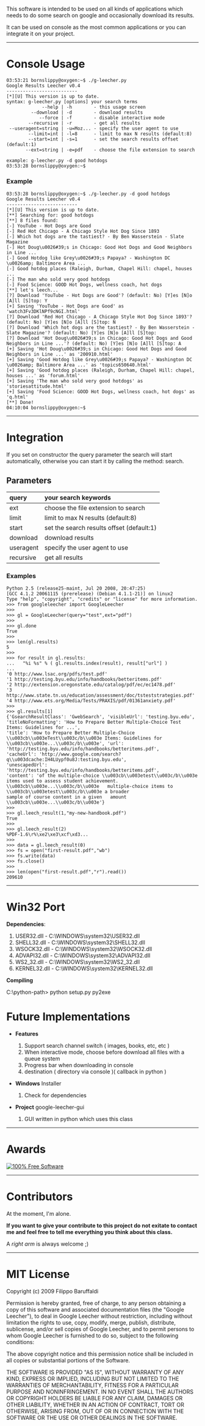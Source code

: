 This software is intended to be used on all kinds of applications which needs to do some search on google and occasionally download its results.

It can be used on console as the most common applications or you can integrate it on your project.


---


# Console Usage #

```
03:53:21 bornslippy@oxygen:~$ ./g-leecher.py
Google Results Leecher v0.4
--------------------------
[*][U] This version is up to date.
syntax: g-leecher.py [options] your search terms
             --help | -h        - this usage screen
         --download | -d        - download results
            --force | -f        - disable interactive mode
        --recursive | -r        - get all results
 --useragent=string | -u=Moz... - specify the user agent to use
        --limit=int | -l=8      - limit to max N results (default:8)
        --start=int | -s=1      - set the search results offset (default:1)
       --ext=string | -e=pdf    - choose the file extension to search

example: g-leecher.py -d good hotdogs
03:53:28 bornslippy@oxygen:~$
```

### Example ###

```
03:53:28 bornslippy@oxygen:~$ ./g-leecher.py -d good hotdogs
Google Results Leecher v0.4
--------------------------
[*][U] This version is up to date.
[**] Searching for: good hotdogs
[**] 8 files found:
[-] YouTube - Hot Dogs are Good
[-] Red Hot Chicago - A Chicago Style Hot Dog Since 1893
[-] Which hot dogs are the tastiest? - By Ben Wasserstein - Slate Magazine
[-] Hot Doug\u0026#39;s in Chicago: Good Hot Dogs and Good Neighbors in Line ...
[-] Good Hotdog like Grey\u0026#39;s Papaya? - Washington DC \u0026amp; Baltimore Area ...
[-] Good hotdog places (Raleigh, Durham, Chapel Hill: chapel, houses ...
[-] The man who sold very good hotdogs
[-] Food Science: GOOD Hot Dogs, wellness coach, hot dogs
[**] let's leech...
[?] Download 'YouTube - Hot Dogs are Good'? (default: No) [Y]es [N]o [A]ll [S]top: Y
[+] Saving 'YouTube - Hot Dogs are Good' as 'watch3Fv3DKlNPf9cNGI.html'
[?] Download 'Red Hot Chicago - A Chicago Style Hot Dog Since 1893'? (default: No) [Y]es [N]o [A]ll [S]top: N
[?] Download 'Which hot dogs are the tastiest? - By Ben Wasserstein - Slate Magazine'? (default: No) [Y]es [N]o [A]ll [S]top:
[?] Download 'Hot Doug\u0026#39;s in Chicago: Good Hot Dogs and Good Neighbors in Line ...'? (default: No) [Y]es [N]o [A]ll [S]top: A
[+] Saving 'Hot Doug\u0026#39;s in Chicago: Good Hot Dogs and Good Neighbors in Line ...' as '200910.html'
[+] Saving 'Good Hotdog like Grey\u0026#39;s Papaya? - Washington DC \u0026amp; Baltimore Area ...' as 'topics650640.html'
[+] Saving 'Good hotdog places (Raleigh, Durham, Chapel Hill: chapel, houses ...' as 'forum.html'
[+] Saving 'The man who sold very good hotdogs' as 'storiesattitude.html'
[+] Saving 'Food Science: GOOD Hot Dogs, wellness coach, hot dogs' as 'q.html'
[**] Done!
04:10:04 bornslippy@oxygen:~$
```


---


# Integration #

If you set on constructor the query parameter the search will start automatically, otherwise you can start it by calling the method: search.

## Parameters ##

|query|your search keywords|
|:----|:-------------------|
|ext|choose the file extension to search|
|limit|limit to max N results (default:8)|
|start|set the search results offset (default:1)|
|download|download results|
|useragent|specify the user agent to use|
|recursive|get all results|

### Examples ###

```
Python 2.5 (release25-maint, Jul 20 2008, 20:47:25)
[GCC 4.1.2 20061115 (prerelease) (Debian 4.1.1-21)] on linux2
Type "help", "copyright", "credits" or "license" for more information.
>>> from googleleecher import GoogleLeecher
>>>
>>> gl = GoogleLeecher(query="test",ext="pdf")
>>>
>>> gl.done
True
>>>
>>> len(gl.results)
5
>>>
>>> for result in gl.results:
...   "%i %s" % ( gl.results.index(result), result["url"] )
...
'0 http://www.lsac.org/pdfs/test.pdf'
'1 http://testing.byu.edu/info/handbooks/betteritems.pdf'
'2 http://extension.oregonstate.edu/catalog/pdf/ec/ec1478.pdf'
'3 http://www.state.tn.us/education/assessment/doc/tsteststrategies.pdf'
'4 http://www.ets.org/Media/Tests/PRAXIS/pdf/01361anxiety.pdf'
>>>
>>> gl.results[1]
{'GsearchResultClass': 'GwebSearch', 'visibleUrl': 'testing.byu.edu',
'titleNoFormatting': 'How to Prepare Better Multiple-Choice Test Items: Guidelines for ...',
'title': 'How to Prepare Better Multiple-Choice \\u003cb\\u003eTest\\u003c/b\\u003e Items: Guidelines for
\\u003cb\\u003e...\\u003c/b\\u003e', 'url': 'http://testing.byu.edu/info/handbooks/betteritems.pdf',
'cacheUrl': 'http://www.google.com/search?q\\u003dcache:IH4LUypf0u8J:testing.byu.edu',
'unescapedUrl': 'http://testing.byu.edu/info/handbooks/betteritems.pdf',
'content': 'of the multiple-choice \\u003cb\\u003etest\\u003c/b\\u003e items used to assess student achievement.
\\u003cb\\u003e...\\u003c/b\\u003e   multiple-choice items to \\u003cb\\u003etest\\u003c/b\\u003e a broader
sample of course content in a given   amount \\u003cb\\u003e...\\u003c/b\\u003e'}
>>>
>>> gl.leech_result(1,"my-new-handbook.pdf")
True
>>>
>>> gl.leech_result(2)
%PDF-1.6\r%\xe2\xe3\xcf\xd3...
>>>
>>> data = gl.leech_result(0)
>>> fs = open("first-result.pdf","wb")
>>> fs.write(data)
>>> fs.close()
>>>
>>> len(open("first-result.pdf","r").read())
209610
```


---


# Win32 Port #

**Dependencies**:
  1. USER32.dll - C:\WINDOWS\system32\USER32.dll
  1. SHELL32.dll - C:\WINDOWS\system32\SHELL32.dll
  1. WSOCK32.dll - C:\WINDOWS\system32\WSOCK32.dll
  1. ADVAPI32.dll - C:\WINDOWS\system32\ADVAPI32.dll
  1. WS2\_32.dll - C:\WINDOWS\system32\WS2\_32.dll
  1. KERNEL32.dll - C:\WINDOWS\system32\KERNEL32.dll

**Compiling**

C:\python-path> python setup.py py2exe

# Future Implementations #

  * **Features**
    1. Support search channel switch ( images, books, etc, etc )
    1. When interactive mode, choose before download all files with a queue system
    1. Progress bar when downloading in console
    1. destination ( directory via console )( callback in python )

  * **Windows** Installer
    1. Check for dependencies

  * **Project** google-leecher-gui
    1. GUI written in python which uses this class


---


# Awards #

<a href='http://www.softpedia.com/progClean/Google-Leecher-Clean-154192.html' title='Softpedia Certificate'><img src='http://www.softpedia.com/base_img/softpedia_free_award_f.gif' alt='100% Free Software' /></a>


---


# Contributors #

At the moment, I'm alone.

**If you want to give your contribute to this project do not exitate to contact me and feel free to tell me everything you think about this class.**

A _right arm_ is always welcome ;)


---


# MIT License #

Copyright (c) 2009 Filippo Baruffaldi

Permission is hereby granted, free of charge, to any person
obtaining a copy of this software and associated documentation
files (the "Google Leecher"), to deal in Google Leecher without
restriction, including without limitation the rights to use,
copy, modify, merge, publish, distribute, sublicense, and/or sell
copies of Google Leecher, and to permit persons to whom Google
Leecher is furnished to do so, subject to the following
conditions:

The above copyright notice and this permission notice shall be
included in all copies or substantial portions of the Software.

THE SOFTWARE IS PROVIDED "AS IS", WITHOUT WARRANTY OF ANY KIND,
EXPRESS OR IMPLIED, INCLUDING BUT NOT LIMITED TO THE WARRANTIES
OF MERCHANTABILITY, FITNESS FOR A PARTICULAR PURPOSE AND
NONINFRINGEMENT. IN NO EVENT SHALL THE AUTHORS OR COPYRIGHT
HOLDERS BE LIABLE FOR ANY CLAIM, DAMAGES OR OTHER LIABILITY,
WHETHER IN AN ACTION OF CONTRACT, TORT OR OTHERWISE, ARISING
FROM, OUT OF OR IN CONNECTION WITH THE SOFTWARE OR THE USE OR
OTHER DEALINGS IN THE SOFTWARE.